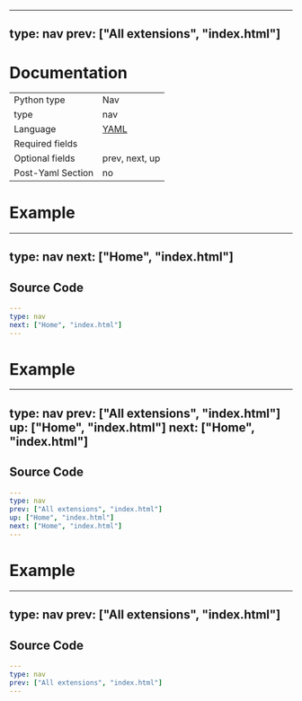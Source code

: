 



---
type: nav
prev: ["All extensions", "index.html"]
---





# Documentation





<table class="table"><tbody><td>Python type</td><td>Nav</td>
<tr></tr>
<td>type</td><td>nav</td>
<tr></tr>
<td>Language</td><td><a href="#">YAML</a></td>
<tr></tr>
<td>Required fields</td><td></td>
<tr></tr>
<td>Optional fields</td><td>prev, next, up</td>
<tr></tr>
<td>Post-Yaml Section</td><td>no</td>
<tr></tr></tbody></table>






# Example

---
type: nav
next: ["Home", "index.html"]
---






## Source Code

```yaml
---
type: nav
next: ["Home", "index.html"]
---
```






# Example

---
type: nav
prev: ["All extensions", "index.html"]
up: ["Home", "index.html"]
next: ["Home", "index.html"]
---






## Source Code

```yaml
---
type: nav
prev: ["All extensions", "index.html"]
up: ["Home", "index.html"]
next: ["Home", "index.html"]
---
```






# Example

---
type: nav
prev: ["All extensions", "index.html"]
---






## Source Code

```yaml
---
type: nav
prev: ["All extensions", "index.html"]
---
```



